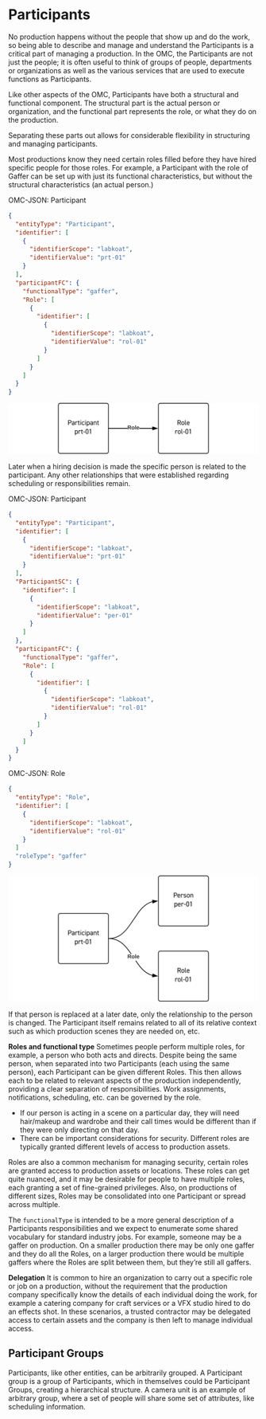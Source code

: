 # Participants
No production happens without the people that show up and do the work, so being able to describe and manage and understand the Participants is a critical part of managing a production. In the OMC, the Participants are not just the people; it is often useful to think of groups of people, departments or organizations as well as the various services that are used to execute functions as Participants.

Like other aspects of the OMC, Participants have both a structural and functional component. The structural part is the actual person or organization, and the functional part represents the role, or what they do on the production.

Separating these parts out allows for considerable flexibility in structuring and managing participants.

Most productions know they need certain roles filled before they have hired specific people for those roles. For example, a Participant with the role of Gaffer can be set up with just its functional characteristics, but without the structural characteristics (an actual person.)

OMC-JSON: Participant
```JSON
{
  "entityType": "Participant",
  "identifier": [
    {
      "identifierScope": "labkoat",
      "identifierValue": "prt-01"
    }
  ],
  "participantFC": {
    "functionalType": "gaffer",
    "Role": [
      {
        "identifier": [
          {
            "identifierScope": "labkoat",
            "identifierValue": "rol-01"
          }
        ]
      }
    ]
  }
}
```

![](../Diagrams/Participant-1.svg)

Later when a hiring decision is made the specific person is related to the participant. Any other relationships that were established regarding scheduling or responsibilities remain.

OMC-JSON: Participant
```JSON
{
  "entityType": "Participant",
  "identifier": [
    {
      "identifierScope": "labkoat",
      "identifierValue": "prt-01"
    }
  ],
  "ParticipantSC": {
    "identifier": [
      {
        "identifierScope": "labkoat",
        "identifierValue": "per-01"
      }
    ]
  },
  "participantFC": {
    "functionalType": "gaffer",
    "Role": [
      {
        "identifier": [
          {
            "identifierScope": "labkoat",
            "identifierValue": "rol-01"
          }
        ]
      }
    ]
  }
}
```

OMC-JSON: Role
```JSON
{
  "entityType": "Role",
  "identifier": [
    {
      "identifierScope": "labkoat",
      "identifierValue": "rol-01"
    }
  ]
  "roleType": "gaffer"
}
```
![](../Diagrams/Participant-2.svg)

If that person is replaced at a later date, only the relationship to the person is changed. The Participant itself remains related to all of its relative context such as which production scenes they are needed on, etc.

**Roles and functional type**
Sometimes people perform multiple roles, for example, a person who both acts and directs. Despite being the same person, when separated into two Participants (each using the same person), each Participant can be given different Roles. This then allows each to be related to relevant aspects of the production independently, providing a clear separation of responsibilities. Work assignments, notifications, scheduling, etc. can be governed by the role.

- If our person is acting in a scene on a particular day, they will need hair/makeup and wardrobe and their call times would be different than if they were only directing on that day.
- There can be important considerations for security. Different roles are typically granted different levels of access to production assets.

Roles are also a common mechanism for managing security, certain roles are granted access to production assets or locations. These roles can get quite nuanced, and it may be desirable for people to have multiple roles, each granting a set of fine-grained privileges. Also, on productions of different sizes, Roles may be consolidated into one Participant or spread across multiple.

The `functionalType` is intended to be a more general description of a Participants responsibilities and we expect to enumerate some shared vocabulary for standard industry jobs. For example, someone may be a gaffer on production. On a smaller production there may be only one gaffer and they do all the Roles, on a larger production there would be multiple gaffers where the Roles are split between them, but they’re still all gaffers.

**Delegation**
It is common to hire an organization to carry out a specific role or job on a production, without the requirement that the production company specifically know the details of each individual doing the work, for example a catering company for craft services or a VFX studio hired to do an effects shot. In these scenarios, a trusted contractor may be delegated access to certain assets and the company is then left to manage individual access.

## Participant Groups
Participants, like other entities, can be arbitrarily grouped. A Participant group is a group of Participants, which in themselves could be Participant Groups, creating a hierarchical structure. A camera unit is an example of arbitrary group, where a set of people will share some set of attributes, like scheduling information.


